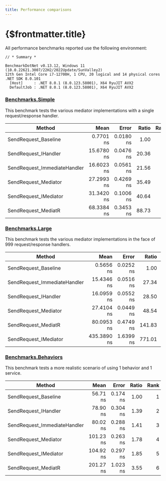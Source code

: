 ```yaml
---
title: Performance comparisons
---
```


# {$frontmatter.title}

All performance benchmarks reported use the following environment:

```
// * Summary *

BenchmarkDotNet v0.13.12, Windows 11 (10.0.22621.3007/22H2/2022Update/SunValley2)
12th Gen Intel Core i7-12700H, 1 CPU, 20 logical and 14 physical cores
.NET SDK 8.0.101
  [Host]     : .NET 8.0.1 (8.0.123.58001), X64 RyuJIT AVX2
  DefaultJob : .NET 8.0.1 (8.0.123.58001), X64 RyuJIT AVX2
```

### [Benchmarks.Simple](https://github.com/ImmediatePlatform/Immediate.Handlers/tree/master/benchmarks/Benchmark.Simple)

This benchmark tests the various mediator implementations with a single request/response handler.

| Method                       |       Mean |     Error | Ratio | Rank | Allocated |
| ---------------------------- | ---------: | --------: | ----: | ---: | --------: |
| SendRequest_Baseline         |  0.7701 ns | 0.0180 ns |  1.00 |    1 |         - |
| SendRequest_IHandler         | 15.6780 ns | 0.0476 ns | 20.36 |    2 |         - |
| SendRequest_ImmediateHandler | 16.6023 ns | 0.0561 ns | 21.56 |    3 |         - |
| SendRequest_Mediator         | 27.2993 ns | 0.4269 ns | 35.49 |    4 |         - |
| SendRequest_IMediator        | 31.3420 ns | 0.1006 ns | 40.64 |    5 |         - |
| SendRequest_MediatR          | 68.3384 ns | 0.3453 ns | 88.73 |    6 |     240 B |

### [Benchmarks.Large](https://github.com/ImmediatePlatform/Immediate.Handlers/tree/master/benchmarks/Benchmark.Large)

This benchmark tests the various mediator implementations in the face of 999 request/response handlers.

| Method                       |        Mean |     Error |  Ratio | Rank | Allocated |
| ---------------------------- | ----------: | --------: | -----: | ---: | --------: |
| SendRequest_Baseline         |   0.5656 ns | 0.0252 ns |   1.00 |    1 |         - |
| SendRequest_ImmediateHandler |  15.4346 ns | 0.0516 ns |  27.34 |    2 |         - |
| SendRequest_IHandler         |  16.0959 ns | 0.0552 ns |  28.50 |    3 |         - |
| SendRequest_Mediator         |  27.4104 ns | 0.0449 ns |  48.54 |    4 |         - |
| SendRequest_MediatR          |  80.0953 ns | 0.4749 ns | 141.83 |    5 |     240 B |
| SendRequest_IMediator        | 435.3890 ns | 1.6399 ns | 771.01 |    6 |         - |

### [Benchmarks.Behaviors](https://github.com/ImmediatePlatform/Immediate.Handlers/tree/master/benchmarks/Benchmark.Behaviors)

This benchmark tests a more realistic scenario of using 1 behavior and 1 service.

| Method                       |      Mean |    Error | Ratio | Rank | Allocated |
| ---------------------------- | --------: | -------: | ----: | ---: | --------: |
| SendRequest_Baseline         |  56.71 ns | 0.174 ns |  1.00 |    1 |      40 B |
| SendRequest_IHandler         |  78.90 ns | 0.304 ns |  1.39 |    2 |      40 B |
| SendRequest_ImmediateHandler |  80.02 ns | 0.288 ns |  1.41 |    3 |      40 B |
| SendRequest_Mediator         | 101.23 ns | 0.263 ns |  1.78 |    4 |      40 B |
| SendRequest_IMediator        | 104.92 ns | 0.297 ns |  1.85 |    5 |      40 B |
| SendRequest_MediatR          | 201.27 ns | 1.023 ns |  3.55 |    6 |     560 B |
